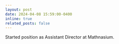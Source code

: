 ```yaml
---
layout: post
date: 2024-04-08 15:59:00-0400
inline: true
related_posts: false
---
```


Started position as Assistant Director at Mathnasium.
